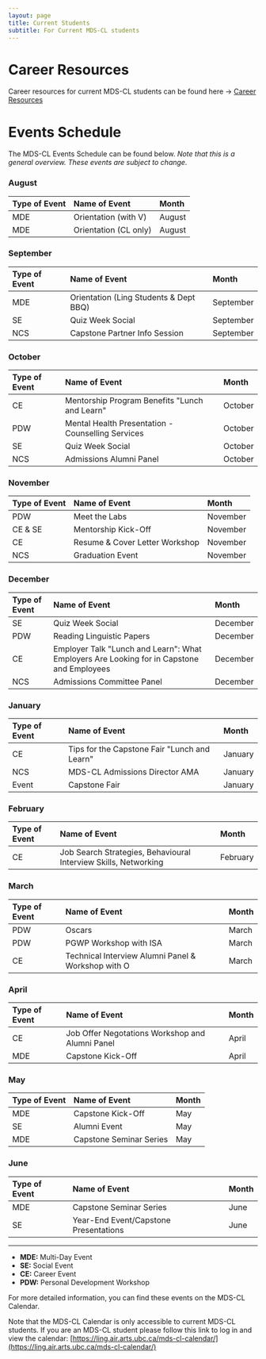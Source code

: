 ```yaml
---
layout: page
title: Current Students
subtitle: For Current MDS-CL students
---
```


# Career Resources

Career resources for current MDS-CL students can be found here → [Career Resources](https://ubc-mdscl.github.io/resources/current-students/career-resources/index)

# Events Schedule

The MDS-CL Events Schedule can be found below. *Note that this is a general overview. These events are subject to change.*

### August
| Type of Event | Name of Event | Month |
| :------------- | :------------- | :------------- |
| MDE | Orientation (with V) | August |
| MDE | Orientation (CL only) | August |

### September
| Type of Event | Name of Event | Month |
| :------------- | :------------- | :------------- |
| MDE | Orientation (Ling Students & Dept BBQ) | September |
| SE | Quiz Week Social | September |
| NCS | Capstone Partner Info Session | September |

### October
| Type of Event | Name of Event | Month |
| :------------- | :------------- | :------------- |
| CE | Mentorship Program Benefits "Lunch and Learn" | October |
| PDW | Mental Health Presentation - Counselling Services | October |
| SE | Quiz Week Social | October |
| NCS | Admissions Alumni Panel | October |

### November
| Type of Event | Name of Event | Month |
| :------------- | :------------- | :------------- |
| PDW | Meet the Labs | November |
| CE & SE | Mentorship Kick-Off | November |
| CE | Resume & Cover Letter Workshop | November |
| NCS | Graduation Event | November |

### December
| Type of Event | Name of Event | Month |
| :------------- | :------------- | :------------- |
| SE | Quiz Week Social | December |
| PDW | Reading Linguistic Papers | December |
| CE | Employer Talk "Lunch and Learn": What Employers Are Looking for in Capstone and Employees | December |
| NCS | Admissions Committee Panel | December |

### January
| Type of Event | Name of Event | Month |
| :------------- | :------------- | :------------- |
| CE | Tips for the Capstone Fair "Lunch and Learn" | January |
| NCS | MDS-CL Admissions Director AMA | January |
| Event | Capstone Fair | January |

### February
| Type of Event | Name of Event | Month |
| :------------- | :------------- | :------------- |
| CE | Job Search Strategies, Behavioural Interview Skills, Networking | February |

### March
| Type of Event | Name of Event | Month |
| :------------- | :------------- | :------------- |
| PDW | Oscars | March |
| PDW | PGWP Workshop with ISA | March |
| CE | Technical Interview Alumni Panel & Workshop with O | March |

### April
| Type of Event | Name of Event | Month |
| :------------- | :------------- | :------------- |
| CE | Job Offer Negotations Workshop and Alumni Panel | April |
| MDE | Capstone Kick-Off | April |

### May
| Type of Event | Name of Event | Month |
| :------------- | :------------- | :------------- |
| MDE | Capstone Kick-Off | May |
| SE | Alumni Event | May |
| MDE | Capstone Seminar Series | May |

### June
| Type of Event | Name of Event | Month |
| :------------- | :------------- | :------------- |
| MDE | Capstone Seminar Series | June |
| SE | Year-End Event/Capstone Presentations | June |

---

* **MDE:** Multi-Day Event
* **SE:** Social Event
* **CE:** Career Event
* **PDW:** Personal Development Workshop

For more detailed information, you can find these events on the MDS-CL Calendar. 

Note that the MDS-CL Calendar is only accessible to current MDS-CL students. If you are an MDS-CL student please follow this link to log in and view the calendar: [https://ling.air.arts.ubc.ca/mds-cl-calendar/](https://ling.air.arts.ubc.ca/mds-cl-calendar/)
